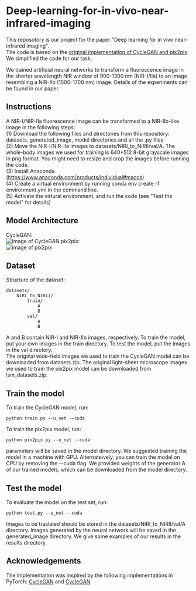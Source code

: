 # Deep-learning-for-in-vivo-near-infrared-imaging

This reposotory is our project for the paper "Deep learning for in vivo near-infrared imaging".  
The code is based on the [original implementation of CycleGAN and pix2pix](https://github.com/junyanz/pytorch-CycleGAN-and-pix2pix). We simplified the code for our task.  

We trained artificial neural networks to transform a fluorescence image in the shorter wavelength NIR window of 900-1300 nm (NIR-I/IIa) to an image resembling a NIR-IIb (1500-1700 nm) image. Details of the experiments can be found in our paper.  

## Instructions
A NIR-I/NIR-IIa fluorescence image can be transformed to a NIR-IIb-like image in the following steps:    
(1) Download the following files and directories from this repository: datasets, generated_image, model directories and all the .py files    
(2) Move the NIR-I/NIR-IIa images to datasets/NIRI_to_NIRII/val/A. The whole-body images we used for training is 640*512 8-bit grayscale images in png format. You might need to resize and crop the images before running the code.    
(3) Install Anaconda (https://www.anaconda.com/products/individual#macos)    
(4) Create a virtual environment by running conda env create -f environment.yml in the command line.    
(5) Activate the virtural environment, and run the code (see "Test the model" for details)

## Model Architecture
CycleGAN:  
![image of CycleGAN](https://github.com/zhuoranzma/Deep-learning-for-in-vivo-near-infrared-imaging/blob/master/figs/CycleGAN.png) 
pix2pix:  
![image of pix2pix](https://github.com/zhuoranzma/Deep-learning-for-in-vivo-near-infrared-imaging/blob/master/figs/pix2pix.png)  


## Dataset
Structure of the dataset:  
```
datasets/  
    NIRI_to_NIRII/  
        train/  
            A  
            B  
        val/  
            A  
            B  
```
A and B contain NIR-I and NIR-IIb images, respectively. To train the model, put your own images in the train directory. To test the model, put the images in the val directory.  
The original wide-field images we used to train the CycleGAN model can be downloaded from datasets.zip. The original light-sheet microscope images we used to train the pix2pix model can be downloaded from lsm_datasets.zip.

## Train the model
To train the CycleGAN model, run:  
```
python train.py --u_net --cuda
```
To train the pix2pix model, run:
```
python pix2pix.py --u_net --cuda
```
parameters will be saved in the model directory. We suggested training the model in a machine with GPU. Alternateively, you can train the model on CPU by removing the --cuda flag. We provided weights of the generator A of our trained models, which can be downloaded from the model directory.

## Test the model
To evaluate the model on the test set, run:
```
python test.py --u_net --cuda
```
Images to be traslated should be stored in the datasets/NIRI_to_NIRII/val/A directory. Images generated by the neural network will be saved in the generated_image directory. We give some examples of our results in the results directory.   


## Acknowledgements
The implementation was inspired by the following implementations in PyTorch: [CycleGAN](https://github.com/junyanz/pytorch-CycleGAN-and-pix2pix) and [CycleGAN](https://github.com/aitorzip/PyTorch-CycleGAN).



